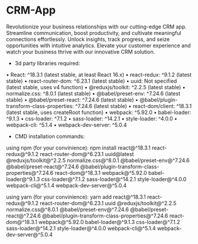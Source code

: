 # CRM-App
Revolutionize your business relationships with our cutting-edge CRM app. Streamline communication, boost productivity, and cultivate meaningful connections effortlessly. Unlock insights, track progress, and seize opportunities with intuitive analytics. Elevate your customer experience and watch your business thrive with our innovative CRM solution.


- 3d party libraries required:

•  React: ^18.3.1 (latest stable, at least React 16.x)
•  react-redux: ^9.1.2 (latest stable)
•  react-router-dom: ^6.23.1 (latest stable)
•  uuid: Not specified (latest stable, uses v4 function)
•  @reduxjs/toolkit: ^2.2.5 (latest stable)
•  normalize.css: ^8.0.1 (latest stable)
•  @babel/preset-env: ^7.24.6 (latest stable)
•  @babel/preset-react: ^7.24.6 (latest stable)
•  @babel/plugin-transform-class-properties: ^7.24.6 (latest stable)
•  react-dom/client: ^18.3.1 (latest stable, uses createRoot function)
•  webpack: ^5.92.0
•  babel-loader: ^9.1.3
•  css-loader: ^7.1.2
•  sass-loader: ^14.2.1
•  style-loader: ^4.0.0
•  webpack-cli: ^5.1.4
•  webpack-dev-server: ^5.0.4


- CMD installation commands:

using npm (for your convinience):
npm install react@^18.3.1 react-redux@^9.1.2 react-router-dom@^6.23.1 uuid@latest @reduxjs/toolkit@^2.2.5 normalize.css@^8.0.1 @babel/preset-env@^7.24.6 @babel/preset-react@^7.24.6 @babel/plugin-transform-class-properties@^7.24.6 react-dom@^18.3.1 webpack@^5.92.0 babel-loader@^9.1.3 css-loader@^7.1.2 sass-loader@^14.2.1 style-loader@^4.0.0 webpack-cli@^5.1.4 webpack-dev-server@^5.0.4

using yarn (for your convinience): 
yarn add react@^18.3.1 react-redux@^9.1.2 react-router-dom@^6.23.1 uuid @reduxjs/toolkit@^2.2.5 normalize.css@^8.0.1 @babel/preset-env@^7.24.6 @babel/preset-react@^7.24.6 @babel/plugin-transform-class-properties@^7.24.6 react-dom@^18.3.1 webpack@^5.92.0 babel-loader@^9.1.3 css-loader@^7.1.2 sass-loader@^14.2.1 style-loader@^4.0.0 webpack-cli@^5.1.4 webpack-dev-server@^5.0.4
